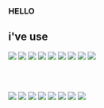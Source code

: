 ### HELLO
## i've use
  <img src="https://img.shields.io/badge/W3C-005A9C?style=flat-square&logo=w3c&logoColor=white"/>
  <img src="https://img.shields.io/badge/HTML5-E34F26?style=flat-square&logo=html5&logoColor=white"/>
  <img src="https://img.shields.io/badge/CSS3-1572B6?style=flat-square&logo=css3&logoColor=white"/>
  <img src="https://img.shields.io/badge/SASS-CC6699?style=flat-square&logo=sass&logoColor=white"/>
  <img src="https://img.shields.io/badge/Java%20Script-F7DF1E?style=flat-square&logo=javascript&logoColor=black"/>
  <img src="https://img.shields.io/badge/Type%20Script-3178C6?style=flat-square&logo=typescript&logoColor=white"/>
  <img src="https://img.shields.io/badge/j%20Query-0769AD?style=flat-square&logo=jquery&logoColor=white"/>
  <img src="https://img.shields.io/badge/Angular%20JS-E23237?style=flat-square&logo=angularjs&logoColor=white"/>    
  <img src="https://img.shields.io/badge/React-black?style=flat-square&logo=react&logoColor=61DAFB&fontColor=61DAFB"/>

<br /><br />

  <img src="https://img.shields.io/badge/MarkDown-000000?style=flat-square&logo=markdown&logoColor=white"/>
  <img src="https://img.shields.io/badge/Visual%20Studio%20Code-007ACC?style=flat-square&logo=visualstudiocode&logoColor=white"/>
  <img src="https://img.shields.io/badge/GitHub-181717?style=flat-square&logo=github&logoColor=white"/>
  <img src="https://img.shields.io/badge/GitLab-FC6D26?style=flat-square&logo=gitlab&logoColor=white"/>
  <img src="https://img.shields.io/badge/Figma-F24E1E?style=flat-square&logo=figma&logoColor=white"/>
  <img src="https://img.shields.io/badge/File%20Zilla-BF0000?style=flat-square&logo=filezilla&logoColor=white"/>
  <img src="https://img.shields.io/badge/Adobe%20Photoshop-31A8FF?style=flat-square&logo=adobephotoshop&logoColor=white"/>
  <img src="https://img.shields.io/badge/Adobe%20XD-FF61F6?style=flat-square&logo=adobexd&logoColor=white"/>

<!--
**Energyhee/Energyhee** is a ✨ _special_ ✨ repository because its `README.md` (this file) appears on your GitHub profile.

Here are some ideas to get you started:

- 🔭 I’m currently working on ...
- 🌱 I’m currently learning ...
- 👯 I’m looking to collaborate on ...
- 🤔 I’m looking for help with ...
- 💬 Ask me about ...
- 📫 How to reach me: ...
- 😄 Pronouns: ...
- ⚡ Fun fact: ...
-->

